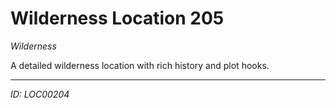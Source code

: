 # Wilderness Location 205

*Wilderness*

A detailed wilderness location with rich history and plot hooks.

---
*ID: LOC00204*